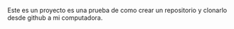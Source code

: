 Este es un proyecto es una prueba de como crear un repositorio y clonarlo desde github a mi computadora.

